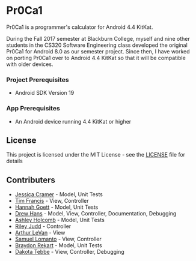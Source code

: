 # Pr0Ca1
Pr0Ca1 is a programmer's calculator for Android 4.4 KitKat.

During the Fall 2017 semester at Blackburn College, myself and nine other students in the CS320 Software Engineering class developed the original Pr0Ca1 for Android 8.0 as our semester project. Since then, I have worked on porting Pr0Ca1 over to Android 4.4 KitKat so that it will be compatible with older devices.

### Project Prerequisites
* Android SDK Version 19

### App Prerequisites
* An Android device running 4.4 KitKat or higher

## License

This project is licensed under the MIT License - see the [LICENSE](LICENSE) file for details

## Contributers

* [Jessica Cramer](https://github.com/JessicaCramer117) - Model, Unit Tests
* [Tim Francis](https://github.com/tfrancis9514) - View, Controller
* [Hannah Goett](https://github.com/hannahgoett) - Model, Unit Tests
* [Drew Hans](https://github.com/DrewHans555) - Model, View, Controller, Documentation, Debugging
* [Ashley Holcomb](https://github.com/ashleyholcomb) - Model, Unit Tests
* [Riley Judd](https://github.com/rileyjudd) - Controller
* [Arthur LeVan](https://github.com/artlevan) - View
* [Samuel Lomanto](https://github.com/SamLomanto) - View, Controller
* [Braydon Rekart](https://github.com/BRekart) - Model, Unit Tests
* [Dakota Tebbe](https://github.com/Vulturnus) - View, Controller, Debugging
